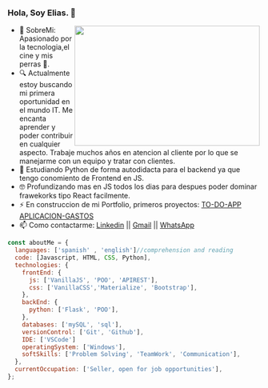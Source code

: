 ### Hola, Soy Elias. 👋

- <img src="https://i.pinimg.com/originals/10/b5/53/10b553debe94c2bf0db01f062cf93308.gif" width="370" height="240" align="right"/> 💬 SobreMi: Apasionado por la tecnologia,el cine y mis perras 🐶.
- 🔍 Actualmente estoy buscando mi primera oportunidad en el mundo IT. Me encanta aprender y poder contribuir en cualquier aspecto. Trabaje muchos años en atencion al cliente por lo que se manejarme con un equipo y tratar con clientes.
- 🐍 Estudiando Python de forma autodidacta para el backend ya que tengo conomiento de Frontend en JS.
- 🤓 Profundizando mas en JS todos los dias para despues poder dominar frawekorks tipo React facilmente.
- ⚡ En construccion de mi Portfolio, primeros proyectos:
  [TO-DO-APP](https://eliasg52.github.io/Proyectos/ToDo-App/)
  [APLICACION-GASTOS](https://miappdegastos.netlify.app/)
- 📫 Como contactarme: [Linkedin](https://www.linkedin.com/in/eliasg52) ||
  [Gmail](mailto:eliasgarcia81@gmail.com) ||
  [WhatsApp](https://api.whatsapp.com/send?phone=541165775596&text=Hola%20como%20estas?%20Apreta%20en%20el%20enlace%20para%20contactarme!)

```javascript
const aboutMe = {
  languages: ['spanish' , 'english']//comprehension and reading
  code: [Javascript, HTML, CSS, Python],
  technologies: {
    frontEnd: {
      js: ['VanillaJS', 'POO', 'APIREST'],
      css: ['VanillaCSS','Materialize', 'Bootstrap'],
    },
    backEnd: {
      python: ['Flask', 'POO'],
    },
    databases: ['mySQL', 'sql'],
    versionControl: ['Git', 'Github'],
    IDE: ['VSCode']
    operatingSystem: ['Windows'],
    softSkills: ['Problem Solving', 'TeamWork', 'Communication'],
  },
  currentOccupation: ['Seller, open for job opportunities'],
};
```
